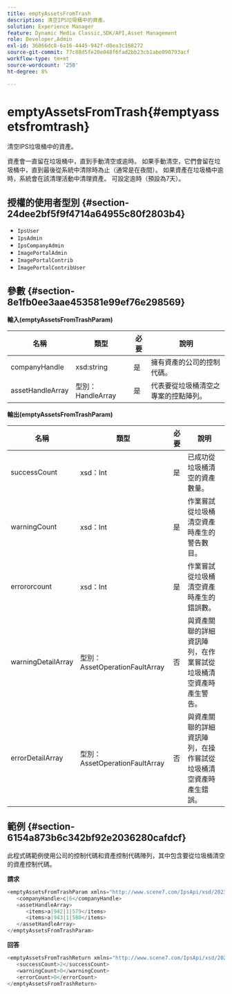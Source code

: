 ```yaml
---
title: emptyAssetsFromTrash
description: 清空IPS垃圾桶中的資產。
solution: Experience Manager
feature: Dynamic Media Classic,SDK/API,Asset Management
role: Developer,Admin
exl-id: 36866dc8-6a16-4445-942f-d0ea3c168272
source-git-commit: 77c88d5fe20e048f6fad2bb23cb1abe090793acf
workflow-type: tm+mt
source-wordcount: '258'
ht-degree: 8%

---
```


# emptyAssetsFromTrash{#emptyassetsfromtrash}

清空IPS垃圾桶中的資產。

資產會一直留在垃圾桶中，直到手動清空或逾時。 如果手動清空，它們會留在垃圾桶中，直到最後從系統中清除時為止（通常是在夜間）。 如果資產在垃圾桶中逾時，系統會在該清理活動中清理資產。 可設定逾時（預設為7天）。

## 授權的使用者型別 {#section-24dee2bf5f9f4714a64955c80f2803b4}

* `IpsUser`
* `IpsAdmin`
* `IpsCompanyAdmin`
* `ImagePortalAdmin`
* `ImagePortalContrib`
* `ImagePortalContribUser`

## 參數 {#section-8e1fb0ee3aae453581e99ef76e298569}

**輸入(emptyAssetsFromTrashParam)**

| 名稱 | 類型 | 必要 | 說明 |
|---|---|---|---|
| companyHandle | xsd:string | 是 | 擁有資產的公司的控制代碼。 |
| assetHandleArray | 型別：HandleArray | 是 | 代表要從垃圾桶清空之專案的控點陣列。 |

**輸出(emptyAssetsFromTrashParam)**

| 名稱 | 類型 | 必要 | 說明 |
|---|---|---|---|
| successCount | xsd：Int | 是 | 已成功從垃圾桶清空的資產數量。 |
| warningCount | xsd：Int | 是 | 作業嘗試從垃圾桶清空資產時產生的警告數目。 |
| errororcount | xsd：Int | 是 | 作業嘗試從垃圾桶清空資產時產生的錯誤數。 |
| warningDetailArray | 型別：AssetOperationFaultArray | 否 | 與資產關聯的詳細資訊陣列，在作業嘗試從垃圾桶清空資產時產生警告。 |
| errorDetailArray | 型別：AssetOperationFaultArray | 否 | 與資產關聯的詳細資訊陣列，在操作嘗試從垃圾桶清空資產時產生錯誤。 |

## 範例 {#section-6154a873b6c342bf92e2036280cafdcf}

此程式碼範例使用公司的控制代碼和資產控制代碼陣列，其中包含要從垃圾桶清空的資產控制代碼。

**請求**

```java
<emptyAssetsFromTrashParam xmlns="http://www.scene7.com/IpsApi/xsd/2023-01-15">
   <companyHandle>c|6</companyHandle>
   <assetHandleArray>
      <items>a|942|1|579</items>
      <items>a|943|1|580</items>
   </assetHandleArray>
</emptyAssetsFromTrashParam>
```

**回答**

```java
<emptyAssetsFromTrashReturn xmlns="http://www.scene7.com/IpsApi/xsd/2023-01-15">
   <successCount>2</successCount>
   <warningCount>0</warningCount>
   <errorCount>0</errorCount>
</emptyAssetsFromTrashReturn>
```
